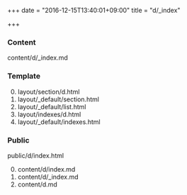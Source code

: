 +++
date = "2016-12-15T13:40:01+09:00"
title = "d/_index"

+++

### Content

content/d/_index.md

### Template

0. layout/section/d.html
0. layout/_default/section.html
0. layout/_default/list.html
0. layout/indexes/d.html
0. layout/_default/indexes.html

### Public

public/d/index.html

0. content/d/index.md
0. content/d/_index.md
0. content/d.md

